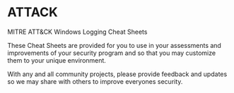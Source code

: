 # ATTACK
MITRE ATT&amp;CK Windows Logging Cheat Sheets

These Cheat Sheets are provided for you to use in your assessments and improvements of your security program and so that you may customize them to your unique environment.

With any and all community projects, please provide feedback and updates so we may share with others to improve everyones security.

